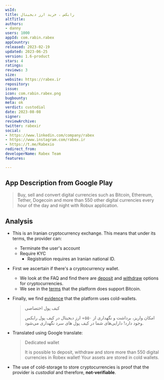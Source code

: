 ```yaml
---
wsId: 
title: رابکس ، خرید ارز دیجیتال
altTitle: 
authors:
- danny
users: 1000
appId: com.rabin.rabex
appCountry: 
released: 2023-02-19
updated: 2023-06-25
version: 1.6-product
stars: 4
ratings: 
reviews: 3
size: 
website: https://rabex.ir
repository: 
issue: 
icon: com.rabin.rabex.png
bugbounty: 
meta: ok
verdict: custodial
date: 2023-08-08
signer: 
reviewArchive: 
twitter: rabexir
social:
- https://www.linkedin.com/company/rabex
- https://www.instagram.com/rabex.ir
- https://t.me/Rabexio
redirect_from: 
developerName: Rabex Team
features: 

---
```


## App Description from Google Play

  > Buy, sell and convert digital currencies such as Bitcoin, Ethereum, Tether, Dogecoin and more than 550 other digital currencies every hour of the day and night with Robux application.

## Analysis 

- This is an Iranian cryptocurrency exchange. This means that under its terms, the provider can:
  - Terminate the user's account
  - Require KYC
    - Registration requires an Iranian national ID.
- First we ascertain if there's a cryptocurrency wallet.
  - We look at the FAQ and find there are [deposit](https://rabex.ir/faq/) and [withdraw](https://rabex.ir/help/wallet/withdrawcrypto/) options for cryptocurrencies.
  - We see in the [terms](https://rabex.ir/terms/) that the platform does support Bitcoin.
- Finally, we find [evidence](https://rabex.ir/) that the platform uses cold-wallets. 
  > کیف پول اختصاصی
  >
  > امکان واریز، برداشت و نگهداری از ۵۵۰+ ارز دیجیتال در کیف پول رابکس وجود دارد! دارایی‌های شما در کیف پول های سرد نگهداری می‌شود.
- Translated using Google translate:
  > Dedicated wallet
  >
  > It is possible to deposit, withdraw and store more than 550 digital currencies in Robex wallet! Your assets are stored in cold wallets.

- The use of cold-storage to store cryptocurrencies is proof that the provider is *custodial* and therefore, **not-verifiable**.
